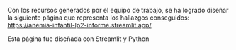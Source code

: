 Con los recursos generados por el equipo de trabajo, se ha logrado diseñar la siguiente página que representa los hallazgos conseguidos:
https://anemia-infantil-lp2-informe.streamlit.app/

Esta página fue diseñada con Streamlit y Python
